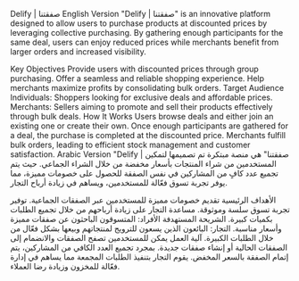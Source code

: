 Delify | صفقتنا
English Version
"Delify | صفقتنا" is an innovative platform designed to allow users to purchase products at discounted prices by leveraging collective purchasing. By gathering enough participants for the same deal, users can enjoy reduced prices while merchants benefit from larger orders and increased visibility.

Key Objectives
Provide users with discounted prices through group purchasing.
Offer a seamless and reliable shopping experience.
Help merchants maximize profits by consolidating bulk orders.
Target Audience
Individuals: Shoppers looking for exclusive deals and affordable prices.
Merchants: Sellers aiming to promote and sell their products effectively through bulk deals.
How It Works
Users browse deals and either join an existing one or create their own.
Once enough participants are gathered for a deal, the purchase is completed at the discounted price.
Merchants fulfill bulk orders, leading to efficient stock management and customer satisfaction.
Arabic Version
"Delify | صفقتنا" هي منصة مبتكرة تم تصميمها لتمكين المستخدمين من شراء المنتجات بأسعار مخفضة من خلال الشراء الجماعي. حيث يتم تجميع عدد كافٍ من المشاركين في نفس الصفقة للحصول على خصومات مميزة، مما يوفر تجربة تسوق فعّالة للمستخدمين، ويساهم في زيادة أرباح التجار.

الأهداف الرئيسية
تقديم خصومات مميزة للمستخدمين عبر الصفقات الجماعية.
توفير تجربة تسوق سلسة وموثوقة.
مساعدة التجار على زيادة أرباحهم من خلال تجميع الطلبات بكميات كبيرة.
الشريحة المستهدفة
الأفراد: المتسوقون الباحثون عن صفقات مميزة وأسعار مناسبة.
التجار: البائعون الذين يسعون للترويج لمنتجاتهم وبيعها بشكل فعّال من خلال الطلبات الكبيرة.
آلية العمل
يمكن للمستخدمين تصفح الصفقات والانضمام إلى الصفقات الحالية أو إنشاء صفقات جديدة.
بمجرد تجميع العدد الكافي من المشاركين، يتم إتمام الصفقة بالسعر المخفض.
يقوم التجار بتنفيذ الطلبات المجمعة مما يساهم في إدارة فعّالة للمخزون وزيادة رضا العملاء.
